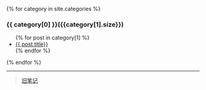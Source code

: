 {% for category in site.categories %}
  <h3>{{ category[0] }}({{category[1].size}})</h3>
  <ul>
    {% for post in category[1] %}
      <li>
        <a href="{{site.baseurl}}/{{post.url}}">{{ post.title}}</a>
      </li>
    {% endfor %}
  </ul>
{% endfor %}

---

> [旧笔记](https://github.com/VirusPC/old-notes)
